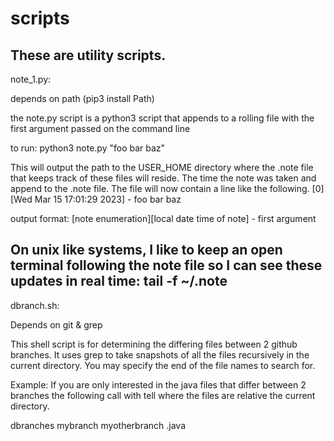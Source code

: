 # scripts
These are utility scripts.  
---------------------
note_1.py:

depends on path (pip3 install Path)

the note.py script is a python3 script that appends to a rolling file with the first argument passed on the command line

to run:
python3 note.py "foo bar baz"

This will output the path to the USER_HOME directory where the .note file that keeps track of these files will reside.
The time the note was taken and append to the .note file.
The file will now contain a line like the following.
[0][Wed Mar 15 17:01:29 2023] - foo bar baz

output format:
[note enumeration][local date time of note] - first argument

On unix like systems, I like to keep an open terminal following the note file so I can see these updates in real time:
tail -f ~/.note
------------------------
dbranch.sh:

Depends on git & grep

This shell script is for determining the differing files between 2 github branches.  It uses grep to take snapshots of all the files recursively in the current directory. You may specify the end of the file names to search for.

Example:  If you are only interested in the java files that differ between 2 branches the following call with tell where the files are relative the current directory.

dbranches mybranch myotherbranch .java
